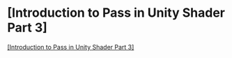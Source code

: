 # [Introduction to Pass in Unity Shader Part 3]
[[Introduction to Pass in Unity Shader Part 3]](https://aiwithcloud.com/2022/09/16/introduction_to_pass_in_unity_shader_part_3/)